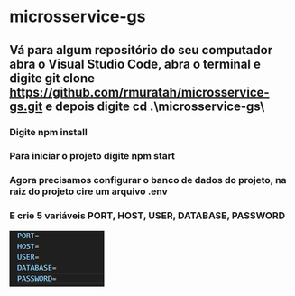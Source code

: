 # microsservice-gs
## Vá para algum repositório do seu computador abra o Visual Studio Code, abra o terminal e digite git clone https://github.com/rmuratah/microsservice-gs.git e depois digite cd .\microsservice-gs\
### Digite npm install
### Para iniciar o projeto digite npm start
### Agora precisamos configurar o banco de dados do projeto, na raiz do projeto cire um arquivo .env
### E crie 5 variáveis PORT, HOST, USER, DATABASE, PASSWORD
<img src="./imgsReadme/envexample.png" alt="env example">
